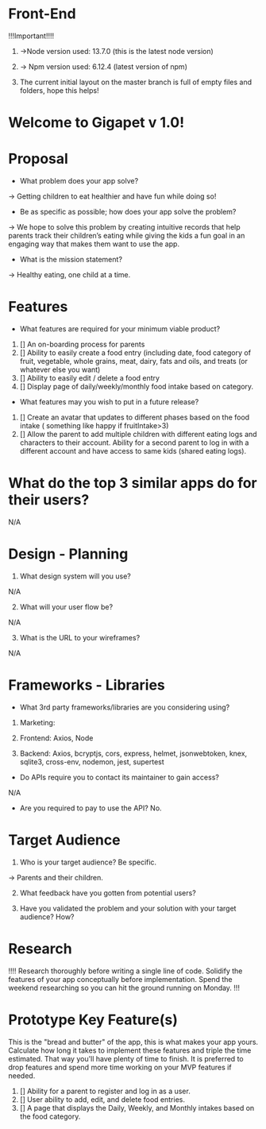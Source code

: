 # Front-End

!!!Important!!!! 

1. ->Node version used: 13.7.0 (this is the latest node version)

2. -> Npm version used: 6.12.4 (latest version of npm)

3. The current initial layout on the master branch is full of empty files and folders, hope this helps!



# Welcome to Gigapet v 1.0!

# Proposal 

* What problem does your app solve?

 -> Getting children to eat healthier and have fun while doing so!


* Be as specific as possible; how does your app solve the problem?

-> We hope to solve this problem by creating intuitive records that help parents track their children’s eating while giving the kids a fun goal in an engaging way that makes them want to use the app.


* What is the mission statement?

-> Healthy eating, one child at a time.

# Features

* What features are required for your minimum viable product?

 1. [] An on-boarding process for parents
 2. [] Ability to easily create a food entry (including date, food category of fruit, vegetable, whole grains, meat, dairy, fats and oils, and treats (or whatever else you want)
 3. [] Ability to easily edit / delete a food entry
 4. [] Display page of daily/weekly/monthly food intake based on category.



* What features may you wish to put in a future release?

1. [] Create an avatar that updates to different phases based on the food intake ( something like happy if fruitIntake>3)
2. [] Allow the parent to add multiple children with different eating logs and characters to their account. Ability for a second parent to log in with a different account and have access to same kids (shared eating logs).



# What do the top 3 similar apps do for their users?

N/A

# Design - Planning

1. What design system will you use?

N/A

2. What will your user flow be?

N/A

3. What is the URL to your wireframes?

N/A

# Frameworks - Libraries

* What 3rd party frameworks/libraries are you considering using?
1. Marketing:

2. Frontend: Axios, Node


3. Backend: Axios, bcryptjs, cors, express, helmet, jsonwebtoken, knex, sqlite3, cross-env, nodemon, jest, supertest

* Do APIs require you to contact its maintainer to gain access?

N/A

* Are you required to pay to use the API?
No.


# Target Audience

1. Who is your target audience? Be specific.

-> Parents and their children.

2. What feedback have you gotten from potential users?



3. Have you validated the problem and your solution with your target audience? How?




# Research

!!!! Research thoroughly before writing a single line of code. Solidify the features of your app conceptually before implementation. Spend the weekend researching so you can hit the ground running on Monday. !!! 

# Prototype Key Feature(s)

This is the "bread and butter" of the app, this is what makes your app yours. Calculate how long it takes to implement these features and triple the time estimated. That way you'll have plenty of time to finish. It is preferred to drop features and spend more time working on your MVP features if needed.

1. [] Ability for a parent to register and log in as a user. 
2. [] User ability to add, edit, and delete food entries.
3. [] A page that displays the Daily, Weekly, and Monthly intakes based on the food category.

